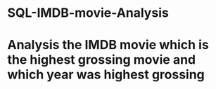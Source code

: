 # SQL-IMDB-movie-Analysis

# Analysis the IMDB movie which is the highest grossing movie and which year was highest grossing 

